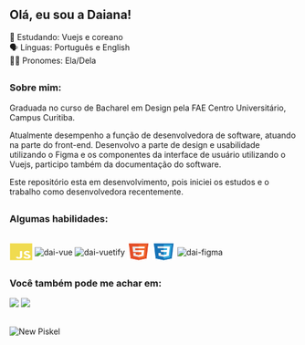 ## Olá, eu sou a Daiana! 

 
  🌱 Estudando: Vuejs e coreano <br>
  🗣️ Línguas: Português e English<br>
  👧🏻 Pronomes: Ela/Dela <br>
  
  ##
  
### Sobre mim: 

Graduada no curso de Bacharel em Design pela FAE Centro Universitário, Campus Curitiba.

Atualmente desempenho a função de desenvolvedora de software, atuando na parte do front-end. Desenvolvo a parte de design  e usabilidade utilizando o Figma e os componentes da interface de usuário utilizando o Vuejs, participo também da documentação do software. 

Este repositório esta em desenvolvimento, pois iniciei os estudos e o trabalho como desenvolvedora recentemente.


##

### Algumas habilidades:


<div style="display: inline_block"><br>
  <img align="center" alt="dai-Js" height="30" width="40" src="https://raw.githubusercontent.com/devicons/devicon/master/icons/javascript/javascript-plain.svg">
  <img align="center" alt="dai-vue" height="30" width="40" src="https://cdn.jsdelivr.net/gh/devicons/devicon/icons/vuejs/vuejs-original.svg" />
  <img align="center" alt="dai-vuetify" height="30" width="40" src="https://cdn.jsdelivr.net/gh/devicons/devicon/icons/vuetify/vuetify-original.svg" />
  <img align="center" alt="dai-HTML" height="30" width="40" src="https://raw.githubusercontent.com/devicons/devicon/master/icons/html5/html5-original.svg">
  <img align="center" alt="dai-CSS" height="30" width="40" src="https://raw.githubusercontent.com/devicons/devicon/master/icons/css3/css3-original.svg">
  <img align="center" alt="dai-figma" height="30" width="40" src="https://cdn.jsdelivr.net/gh/devicons/devicon/icons/figma/figma-original.svg" />
  

</div>


##



### Você também pode me achar em: 

<div> 
  <a href="https://www.linkedin.com/in/daiana-vaz-torres-28849210a/" target="_blank"><img src="https://img.shields.io/badge/-LinkedIn-%230077B5?style=for-the-badge&logo=linkedin&logoColor=white" target="_blank"></a> 
  <a href = "mailto:daianavaztorres10@gmail.com"><img src="https://img.shields.io/badge/-Gmail-%23333?style=for-the-badge&logo=gmail&logoColor=white" target="_blank"></a>
  
</div> <br>

![New Piskel](https://user-images.githubusercontent.com/68859813/196003894-d0377cb5-c32f-439e-98a2-bd013aa172fc.gif)
